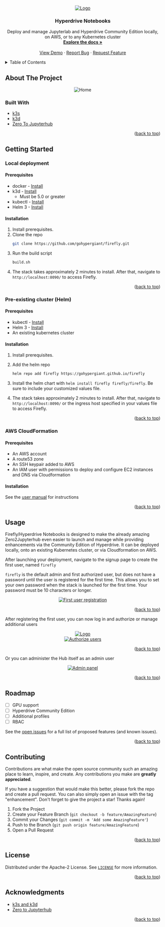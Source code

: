 <div id="top"></div>
<!-- PROJECT LOGO -->
<br />
<div align="center">
  <a href="https://github.com/gohypergiant/firefly">
    <img src="images/banner.jpeg" alt="Logo">
  </a>

<h3 align="center">Hyperdrive Notebooks</h3>

  <p align="center">
    Deploy and manage Jupyterlab and Hyperdrive Community Edition locally, on AWS, or to any Kubernetes cluster
    <br />
    <a href="https://hyperdrive-notebooks.s3.us-east-2.amazonaws.com/hd-notebooks-aws-deployment-guide.pdf"><strong>Explore the docs »</strong></a>
    <br />
    <br />
    <a href="https://github.com/gohypergiant/firefly">View Demo</a>
    ·
    <a href="https://github.com/gohypergiant/firefly/issues">Report Bug</a>
    ·
    <a href="https://github.com/gohypergiant/firefly/issues">Request Feature</a>
  </p>
</div>



<!-- TABLE OF CONTENTS -->
<details>
  <summary>Table of Contents</summary>
  <ol>
    <li>
      <a href="#about-the-project">About The Project</a>
      <ul>
        <li><a href="#built-with">Built With</a></li>
      </ul>
    </li>
    <li>
      <a href="#getting-started">Getting Started</a>
      <ul>
        <li><a href="#prerequisites">Prerequisites</a></li>
        <li><a href="#installation">Installation</a></li>
      </ul>
    </li>
    <li><a href="#usage">Usage</a></li>
    <li><a href="#roadmap">Roadmap</a></li>
    <li><a href="#contributing">Contributing</a></li>
    <li><a href="#license">License</a></li>
    <li><a href="#contact">Contact</a></li>
    <li><a href="#acknowledgments">Acknowledgments</a></li>
  </ol>
</details>



<!-- ABOUT THE PROJECT -->
## About The Project

<div align="center">
    <img src="images/firefly-home.png" alt="Home">
</div>

### Built With

- [k3s](https://k3s.io/)
- [k3d](https://k3d.io/)
- [Zero To Jupyterhub](https://github.com/jupyterhub/zero-to-jupyterhub-k8s)

<p align="right">(<a href="#top">back to top</a>)</p>

<!-- GETTING STARTED -->
## Getting Started

### Local deployment

#### Prerequisites

* docker - [Install](https://docs.docker.com/get-docker/)
* k3d - [Install](https://k3d.io/v5.0.0/#install-script)
  * Must be 5.0 or greater
* kubectl - [Install](https://kubernetes.io/docs/tasks/tools/)
* Helm 3 - [Install](https://helm.sh/docs/intro/install/)

#### Installation

1. Install prerequisites.
2. Clone the repo
   ```sh
   git clone https://github.com/gohypergiant/firefly.git
   ```
3. Run the build script
   ```sh
   build.sh
   ```
4. The stack takes approximately 2 minutes to install. After that, navigate to `http://localhost:8090/` to access Firefly.

<p align="right">(<a href="#top">back to top</a>)</p>

### Pre-existing cluster (Helm)

#### Prerequisites

* kubectl - [Install](https://kubernetes.io/docs/tasks/tools/)
* Helm 3 - [Install](https://helm.sh/docs/intro/install/)
* An existing kubernetes cluster

#### Installation

1. Install prerequisites.
2. Add the helm repo
   ```sh
   helm repo add firefly https://gohypergiant.github.io/firefly
   ```
3. Install the helm chart with `helm install firefly firefly/firefly`. Be sure to include your customized values file.

4. The stack takes approximately 2 minutes to install. After that, navigate to `http://localhost:8090/` or the ingress host specified in your values file to access Firefly.

<p align="right">(<a href="#top">back to top</a>)</p>

### AWS CloudFormation

#### Prerequisites

* An AWS account
* A route53 zone
* An SSH keypair added to AWS
* An IAM user with permissions to deploy and configure EC2 instances and DNS via Cloudformation

#### Installation

See the [user manual](https://hyperdrive-notebooks.s3.us-east-2.amazonaws.com/hd-notebooks-aws-deployment-guide.pdf) for instructions

<p align="right">(<a href="#top">back to top</a>)</p>


## Usage

Firefly/Hyperdrive Notebooks is designed to make the already amazing Zero2Jupyterhub even easier to launch and manage while providing enhancements via the Community Edition of Hyperdrive. It can be deployed locally, onto an existing Kubernetes cluster, or via Cloudformation on AWS.

After launching your deployment, navigate to the signup page to create the first user, named `firefly`

`firefly` is the default admin and first authorized user, but does not have a password until the user is registered for the first time. This allows you to set your own password when the stack is launched for the first time. Your password must be 10 characters or longer.

<div align="center">
  <a href="http://localhost:8090/hub/signup">
    <img src="images/firefly-signup.png" alt="First user registration">
  </a>
</div>

<p align="right">(<a href="#top">back to top</a>)</p>

After registering the first user, you can now log in and authorize or manage additional users

<div align="center">
  <a href="http://localhost:8090/">
    <img src="images/firefly-signin.png" alt="Logo">
  </a>
</div>

<div align="center">
  <a href="http://localhost:8090/hub/authorize">
    <img src="images/firefly-authorization.png" alt="Authorize users">
  </a>
</div>

<p align="right">(<a href="#top">back to top</a>)</p>

Or you can administer the Hub itself as an admin user

<div align="center">
  <a href="http://localhost:8090/hub/admin">
    <img src="images/firefly-admin.png" alt="Admin panel">
  </a>
</div>

<p align="right">(<a href="#top">back to top</a>)</p>

<!-- ROADMAP -->
## Roadmap

- [ ] GPU support
- [ ] Hyperdrive Community Edition
- [ ] Additional profiles
- [ ] RBAC

See the [open issues](https://github.com/gohypergiant/firefly/issues) for a full list of proposed features (and known issues).

<p align="right">(<a href="#top">back to top</a>)</p>

<!-- CONTRIBUTING -->
## Contributing

Contributions are what make the open source community such an amazing place to learn, inspire, and create. Any contributions you make are **greatly appreciated**.

If you have a suggestion that would make this better, please fork the repo and create a pull request. You can also simply open an issue with the tag "enhancement".
Don't forget to give the project a star! Thanks again!

1. Fork the Project
2. Create your Feature Branch (`git checkout -b feature/AmazingFeature`)
3. Commit your Changes (`git commit -m 'Add some AmazingFeature'`)
4. Push to the Branch (`git push origin feature/AmazingFeature`)
5. Open a Pull Request

<p align="right">(<a href="#top">back to top</a>)</p>


<!-- LICENSE -->
## License

Distributed under the Apache-2 License. See [`LICENSE`](LICENSE) for more information.

<p align="right">(<a href="#top">back to top</a>)</p>


<!-- ACKNOWLEDGMENTS -->
## Acknowledgments

* [k3s and k3d](https://k3d.io/v5.0.1/)
* [Zero to Jupyterhub](https://github.com/jupyterhub/zero-to-jupyterhub-k8s)

<p align="right">(<a href="#top">back to top</a>)</p>
